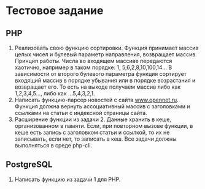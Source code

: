 # Тестовое задание

## PHP

1. Реализовать свою функцию сортировки. Функция принимает массив целых чисел и
булевый параметр направления, возвращает массив.
Принцип работы. Числа во входящем массиве передаются хаотично, например в таком
порядке: 1, 5,6,2,8,10,100,14... В зависимости от второго булевого параметра функция
сортирует входящий массив в порядке убывания или в порядке возрастания и возвращает
его. То есть на выходе получаем массив либо как 1,2,3,4,5..., либо как ...5,4,3,2,1.
2. Написать функцию-парсер новостей с сайта www.opennet.ru. Функция должна вернуть
ассоциативный массив с заголовками и ссылками на статьи с индексной страницы сайта.
3. Расширение функции из задачи 2. Данные хранить в кеше, организованном в памяти.
Если, при повторном вызове функции, в кеше есть запись с заголовком статьи и ссылкой,
то их не записывать, если нет, то записать в кеш.
Все задачи должны выполняться в среде php-cli.

## PostgreSQL
1. Написать функцию из задачи 1 для PHP.